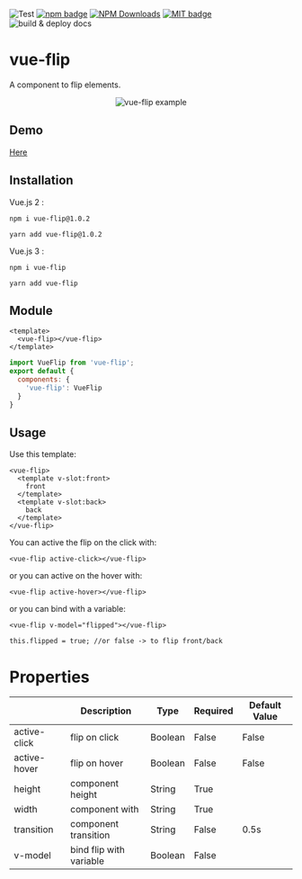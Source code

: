 <p>
  <img alt="Test" src="https://github.com/kgrandemange/vue-flip/workflows/Test/badge.svg" />
  <a href="https://www.npmjs.com/package/vue-flip"><img src="https://badge.fury.io/js/vue-flip.svg" alt="npm badge"/></a>
  <a href="https://npmcharts.com/compare/vue-flip?minimal=true"><img src="https://img.shields.io/npm/dm/vue-flip.svg?style=flat" alt="NPM Downloads"/></a>
  <a href="https://opensource.org/licenses/MIT"><img src="http://img.shields.io/badge/license-MIT-brightgreen.svg" alt="MIT badge"/></a>
  <img alt="build & deploy docs" src="https://github.com/kgrandemange/vue-flip/workflows/build%20&%20deploy%20docs/badge.svg" />
</p>

# vue-flip

A component to flip elements.

<p align="center">
  <img src="https://raw.githubusercontent.com/kgrandemange/vue-flip/master/.github/screenshots/screen.gif" alt="vue-flip example"/>
</p>

## Demo

[Here](https://kgrandemange.github.io/vue-flip/)

## Installation

Vue.js 2 :

`npm i vue-flip@1.0.2`

`yarn add vue-flip@1.0.2`

Vue.js 3 :

`npm i vue-flip`

`yarn add vue-flip`

## Module

```vue
<template>
  <vue-flip></vue-flip>
</template>
```

```javascript
import VueFlip from 'vue-flip';
export default {
  components: {
    'vue-flip': VueFlip
  }
}
```

## Usage

Use this template:

```vue
<vue-flip>
  <template v-slot:front>
    front
  </template>
  <template v-slot:back>
    back
  </template>
</vue-flip>
```

You can active the flip on the click with:

```vue
<vue-flip active-click></vue-flip>
```

or you can active on the hover with:

```vue
<vue-flip active-hover></vue-flip>
```

or you can bind with a variable:

```vue
<vue-flip v-model="flipped"></vue-flip>
```

```vue
this.flipped = true; //or false -> to flip front/back
```

# Properties

|               | Description             | Type    | Required | Default Value |
| ------------- | ----------------------- | ------- | -------- | ------------- |
| active-click  | flip on click           | Boolean | False    | False         |
| active-hover  | flip on hover           | Boolean | False    | False         |
| height        | component height        | String  | True     |               |
| width         | component with          | String  | True     |               |
| transition    | component transition    | String  | False    | 0.5s          |
| v-model       | bind flip with variable | Boolean | False    |               |
